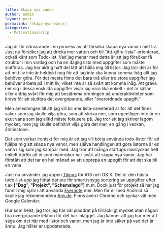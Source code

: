 ```yaml
---
title: Skapa nya vanor
author: admin
layout: post
permalink: /skapa-nya-vanor/
categories:
  - MotivationalCrip
---
```


Jag är för närvarande i en process av att försöka skapa nya vanor i mitt liv. Just nu försöker jag att dricka mer vatten och bli "Att-göra-lista"-orienterad, också känt som Todo-list. Vad jag menar med detta är att jag försöker få struktur i min vardag och ha en daglig lista med uppgifter som måste slutföras.
Jag har aldrig haft det lätt att hålla mig till listor. Jag tror det är för att mitt liv inte är hektiskt nog för att jag inte ska kunna komma ihåg allt jag behöver göra. För det mesta finns det bara två eller tre stora uppgifter jag behöver arbeta på i mitt liv, vilket inte är så svårt att komma ihåg. Att gräva ner sig i dessa enskilda uppgifter visar sig vara lika enkelt - det är sällan eller aldrig svårt för mig att bestämma ordningen på underaktiviteter som krävs för att slutföra det övergripande, eller "överordnade uppgift."

Men anledningen till att jag vill bli mer lista-orienterad är för att det finns saker som jag skulle vilja göra, som att skriva mer, som egentligen inte är en akut vana som jag alltid måste fokusera på. Jag tror att jag skriver lagom mycket, men jag skulle definitivt vilja göra det mer, en gång i veckan, åtminstone.

Det som verkar ironiskt för mig är att jag vill börja använda todo-listor för att hjälpa mig att skapa nya vanor, men själva handlingen att göra listorna är en vana i sig som jag kämpar med. Jag tror att många startups misslyckas helt enkelt därför att vi som människor har svårt att skapa nya vanor. Jag har förstått att det tar en hel månad av att upprepa en uppgift för att det ska bli en vana.

Just nu använder jag appen [Things][1] för iOS och OS X. Det är den bästa todo-list-app jag hittat där ute för smart/snygg sortering av uppgifter efter t.ex **["Dag", "Projekt", "Schemalagd"]** m.m. Dock just för projekt så har jag funnit mig själv i att använda [Evernote][2] mer. Men för er med Android så skulle jag rekommendera [Any.do][3]. Finns även i Chrome och synkar väl med Google Calendar.

Hur som helst, jag tror jag har väl pladdrat på tillräckligt mycket utan någon bra övergripande lektion för det här inlägget. Jag känner att jag har mer att säga om det här med listor och vanor, men jag är inte säker på vad det är ännu. Jag håller er uppdaterade.

[1]: http://culturedcode.com/things/
[2]: https://www.evernote.com/
[3]: http://www.any.do/anydo
